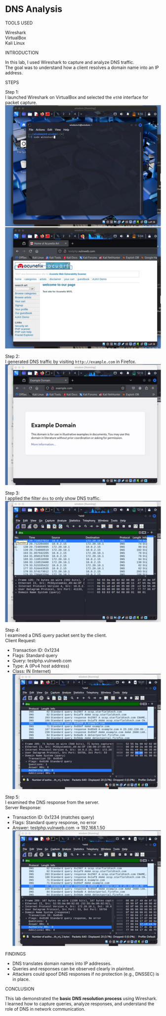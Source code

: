# DNS Analysis

TOOLS USED

Wireshark\
VirtualBox\
Kali Linux

INTRODUCTION

In this lab, I used Wireshark to capture and analyze DNS traffic.  
The goal was to understand how a client resolves a domain name into an IP address.

STEPS

Step 1:\
I launched Wireshark on VirtualBox and selected the `eth0` interface for packet capture.\
![image](image1.jpg)\
![image](image2.jpg)

Step 2:\
I generated DNS traffic by visiting `http://example.com` in Firefox.\
![image](dns1.jpg)

Step 3:\
I applied the filter `dns` to only show DNS traffic.\
![image](dns2.jpg)

Step 4:\
I examined a DNS query packet sent by the client.\
Client Request:  
- Transaction ID: 0x1234  
- Flags: Standard query  
- Query: testphp.vulnweb.com  
- Type: A (IPv4 host address)  
- Class: IN (Internet)  
![image](dns3.jpg)

Step 5:\
I examined the DNS response from the server.\
Server Response:  
- Transaction ID: 0x1234 (matches query)  
- Flags: Standard query response, no error  
- Answer: testphp.vulnweb.com → 192.168.1.50  
![image](dns4.jpg)

FINDINGS

- DNS translates domain names into IP addresses.  
- Queries and responses can be observed clearly in plaintext.  
- Attackers could spoof DNS responses if no protection (e.g., DNSSEC) is in place.  

CONCLUSION

This lab demonstrated the **basic DNS resolution process** using Wireshark.  
I learned how to capture queries, analyze responses, and understand the role of DNS in network communication.

